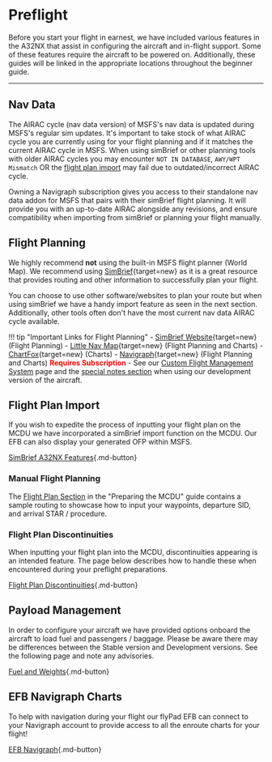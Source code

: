# Preflight

Before you start your flight in earnest, we have included various features in the A32NX that assist in configuring the aircraft and in-flight support. Some of these features require the aircraft to be powered on. Additionally, these guides will be linked in the appropriate locations throughout the beginner guide. 

---

## Nav Data

The AIRAC cycle (nav data version) of MSFS's nav data is updated during MSFS's regular sim updates. It's important to take stock of what AIRAC cycle you are currently using for your flight planning and if it matches the current AIRAC cycle in MSFS. When using simBrief or other planning tools with older AIRAC cycles you may encounter `NOT IN DATABASE`, `AWY/WPT Mismatch` OR the [flight plan import](#flight-plan-import) may fail due to outdated/incorrect AIRAC cycle.

Owning a Navigraph subscription gives you access to their standalone nav data addon for MSFS that pairs with their simBrief flight planning. It will provide you with an up-to-date AIRAC alongside any revisions, and ensure compatibility when importing from simBrief or planning your flight manually.

## Flight Planning

We highly recommend **not** using the built-in MSFS flight planner (World Map). We recommend using [SimBrief](https://www.simbrief.com/){target=new} as it is a great resource that provides routing and other information to successfully plan your flight. 

You can choose to use other software/websites to plan your route but when using simBrief we have a handy import feature as seen in the next section. Additionally, other tools often don't have the most current nav data AIRAC cycle available.

!!! tip "Important Links for Flight Planning"
    - [SimBrief Website](https://www.simbrief.com/){target=new} (Flight Planning)
    - [Little Nav Map](https://albar965.github.io/littlenavmap.html){target=new} (Flight Planning and Charts)
    - [ChartFox](https://chartfox.org/){target=new} (Charts)
    - [Navigraph](https://navigraph.com/){target=new} (Flight Planning and Charts) <span style="color:red;">**Requires Subscription**</span>
    - See our [Custom Flight Management System](../../fbw-a32nx/feature-guides/cFMS.md) page and the [special notes section](../../fbw-a32nx/feature-guides/cFMS.md#special-notes) when using our development version of the aircraft.

## Flight Plan Import

If you wish to expedite the process of inputting your flight plan on the MCDU we have incorporated a simBrief import function on the MCDU. Our EFB can also display your generated OFP within MSFS.

[SimBrief A32NX Features](../../fbw-a32nx/feature-guides/simbrief.md){.md-button}

### Manual Flight Planning

The [Flight Plan Section](preparing-mcdu.md#flight-plan) in the "Preparing the MCDU" guide contains a sample routing to showcase how to input your waypoints, departure SID, and arrival STAR / procedure.

### Flight Plan Discontinuities

When inputting your flight plan into the MCDU, discontinuities appearing is an intended feature. The page below describes how to handle these when encountered during your preflight preparations.

[Flight Plan Discontinuities](preparing-mcdu.md#discontinuity){.md-button}

## Payload Management

In order to configure your aircraft we have provided options onboard the aircraft to load fuel and passengers / baggage. Please be aware there may be differences 
between the Stable version and Development versions. See the following page and note any advisories.

[Fuel and Weights](../../fbw-a32nx/feature-guides/loading-fuel-weight.md){.md-button}

## EFB Navigraph Charts

To help with navigation during your flight our flyPad EFB can connect to your Navigraph account to provide access to all the enroute charts for your flight!

[EFB Navigraph](../../fbw-a32nx/feature-guides/flypados3/charts.md){.md-button}